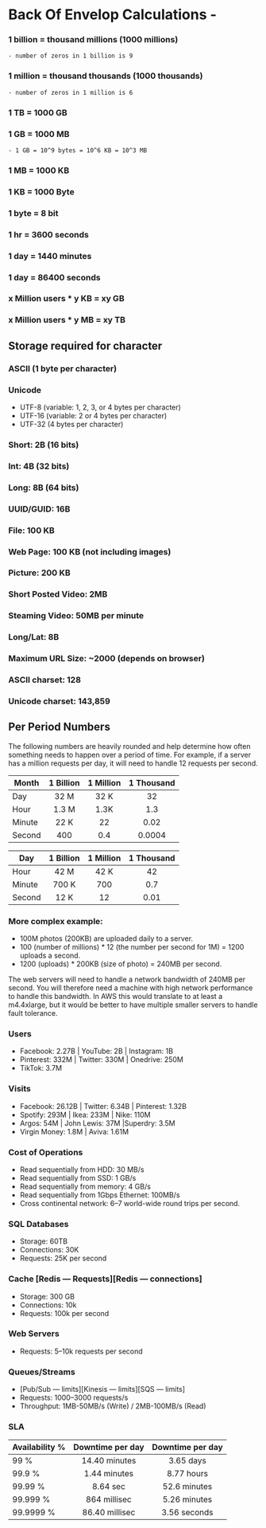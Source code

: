 # Back Of Envelop Calculations - 

### 1 billion = thousand millions (1000 millions) 
    - number of zeros in 1 billion is 9
### 1 million = thousand thousands (1000 thousands)
    - number of zeros in 1 million is 6

### 1 TB = 1000 GB
### 1 GB = 1000 MB
    - 1 GB = 10^9 bytes = 10^6 KB = 10^3 MB
### 1 MB = 1000 KB
### 1 KB = 1000 Byte
### 1 byte = 8 bit

### 1 hr = 3600 seconds
### 1 day = 1440 minutes
### 1 day = 86400 seconds

### x Million users * y KB = xy GB
### x Million users * y MB = xy TB

## Storage required for character
### ASCII (1 byte per character)
### Unicode
   - UTF-8 (variable: 1, 2, 3, or 4 bytes per character)
   - UTF-16 (variable: 2 or 4 bytes per character)
   - UTF-32 (4 bytes per character)
### Short: 2B (16 bits)
### Int: 4B (32 bits)
### Long: 8B (64 bits)
### UUID/GUID: 16B

### File: 100 KB
### Web Page: 100 KB (not including images)
### Picture: 200 KB
### Short Posted Video: 2MB
### Steaming Video: 50MB per minute
### Long/Lat: 8B

### Maximum URL Size: ~2000 (depends on browser)
### ASCII charset: 128
### Unicode charset: 143,859


## Per Period Numbers
The following numbers are heavily rounded and help determine how often something needs to happen over a period of time. For example, if a server has a million requests per day, it will need to handle 12 requests per second.


| Month         | 1 Billion     |  1 Million  | 1 Thousand |
| ------------- |:-------------:|:-----------:|:----------:|
| Day           | 32 M          |   32 K      |   32       |
| Hour          | 1.3 M         |   1.3K      |   1.3      |
| Minute        | 22 K          |   22        |   0.02     |
| Second        | 400           |   0.4       |   0.0004   |


| Day           | 1 Billion     |  1 Million  | 1 Thousand |
| ------------- |:-------------:|:-----------:|:----------:|
| Hour          |   42 M        |   42 K      |   42       |
| Minute        |   700 K       |   700       |   0.7      |
| Second        |   12 K        |   12        |   0.01     |


### More complex example:
 - 100M photos (200KB) are uploaded daily to a server.
 - 100 (number of millions) * 12 (the number per second for 1M) = 1200 uploads a second.
 - 1200 (uploads) * 200KB (size of photo) = 240MB per second.

The web servers will need to handle a network bandwidth of 240MB per second. You will therefore need a machine with high network performance to handle this bandwidth. In AWS this would translate to at least a m4.4xlarge, but it would be better to have multiple smaller servers to handle fault tolerance.

### Users
 - Facebook: 2.27B | YouTube: 2B | Instagram: 1B
 - Pinterest: 332M | Twitter: 330M | Onedrive: 250M
 - TikTok: 3.7M

### Visits
 - Facebook: 26.12B | Twitter: 6.34B | Pinterest: 1.32B
 - Spotify: 293M | Ikea: 233M | Nike: 110M
 - Argos: 54M | John Lewis: 37M |Superdry: 3.5M
 - Virgin Money: 1.8M | Aviva: 1.61M

### Cost of Operations
 - Read sequentially from HDD: 30 MB/s
 - Read sequentially from SSD: 1 GB/s
 - Read sequentially from memory: 4 GB/s
 - Read sequentially from 1Gbps Ethernet: 100MB/s
 - Cross continental network: 6–7 world-wide round trips per second.
 
### SQL Databases
 - Storage: 60TB
 - Connections: 30K
 - Requests: 25K per second

### Cache [Redis — Requests][Redis — connections]
 - Storage: 300 GB
 - Connections: 10k
 - Requests: 100k per second
 
### Web Servers
 - Requests: 5–10k requests per second

### Queues/Streams
 - [Pub/Sub — limits][Kinesis — limits][SQS — limits]
 - Requests: 1000–3000 requests/s
 - Throughput: 1MB-50MB/s (Write) / 2MB-100MB/s (Read)

### SLA

| Availability % | Downtime per day  |  Downtime per day  |
| -------------  |:-----------------:|:------------------:|
| 99 %           |   14.40 minutes   |   3.65 days        |
| 99.9 %         |   1.44 minutes    |   8.77 hours       |
| 99.99 %        |   8.64 sec        |   52.6 minutes     |
| 99.999 %       |   864 millisec    |   5.26 minutes     |
| 99.9999 %      |   86.40 millisec  |   3.56 seconds     |



